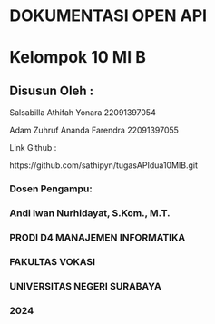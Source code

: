 <div align="left">
  <h1>	DOKUMENTASI OPEN API </h1>
  <h1>	Kelompok 10 MI B </h1>
  <h2>	Disusun Oleh : </h2>
  <p>	Salsabilla Athifah Yonara 22091397054</p>
  <p>	 Adam Zuhruf Ananda Farendra 22091397055 </p>


  <p>	 Link Github : </p>
  <p>  https://github.com/sathipyn/tugasAPIdua10MIB.git </p>
  <h3>	Dosen Pengampu: </h>
  <h3>	Andi Iwan Nurhidayat, S.Kom., M.T. </h>


  <h3>	PRODI D4 MANAJEMEN INFORMATIKA </h>
  <h3>	FAKULTAS VOKASI </h>
  <h3>	UNIVERSITAS NEGERI SURABAYA </h>
  <h3>	2024 </h>
</div>
